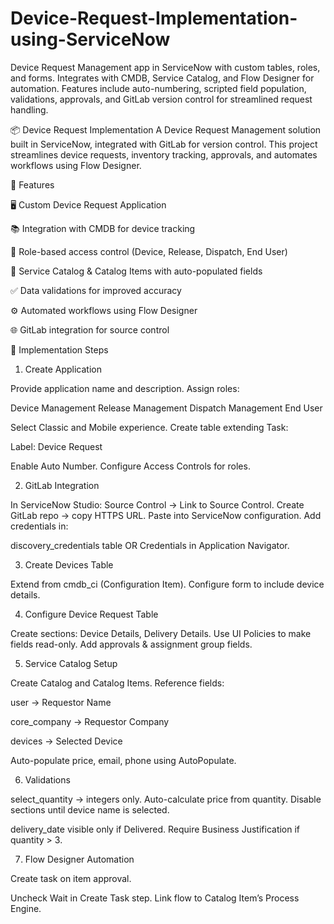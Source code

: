 # Device-Request-Implementation-using-ServiceNow
Device Request Management app in ServiceNow with custom tables, roles, and forms. Integrates with CMDB, Service Catalog, and Flow Designer for automation. Features include auto-numbering, scripted field population, validations, approvals, and GitLab version control for streamlined request handling.

📦 Device Request Implementation
A Device Request Management solution built in ServiceNow, integrated with GitLab for version control.
This project streamlines device requests, inventory tracking, approvals, and automates workflows using Flow Designer.


📌 Features


🖥️ Custom Device Request Application


📚 Integration with CMDB for device tracking

🔐 Role-based access control (Device, Release, Dispatch, End User)

🛒 Service Catalog & Catalog Items with auto-populated fields

✅ Data validations for improved accuracy

⚙️ Automated workflows using Flow Designer

🌐 GitLab integration for source control



🚀 Implementation Steps

1. Create Application


Provide application name and description.
Assign roles:

Device Management
Release Management
Dispatch Management
End User


Select Classic and Mobile experience.
Create table extending Task:

Label: Device Request

Enable Auto Number.
Configure Access Controls for roles.





2. GitLab Integration


In ServiceNow Studio: Source Control → Link to Source Control.
Create GitLab repo → copy HTTPS URL.
Paste into ServiceNow configuration.
Add credentials in:


discovery_credentials table
OR Credentials in Application Navigator.





3. Create Devices Table


Extend from cmdb_ci (Configuration Item).
Configure form to include device details.



4. Configure Device Request Table


Create sections: Device Details, Delivery Details.
Use UI Policies to make fields read-only.
Add approvals & assignment group fields.



5. Service Catalog Setup


Create Catalog and Catalog Items.
Reference fields:


user → Requestor Name

core_company → Requestor Company

devices → Selected Device


Auto-populate price, email, phone using AutoPopulate.



6. Validations



select_quantity → integers only.
Auto-calculate price from quantity.
Disable sections until device name is selected.

delivery_date visible only if Delivered.
Require Business Justification if quantity > 3.



7. Flow Designer Automation


Create task on item approval.

Uncheck Wait in Create Task step.
Link flow to Catalog Item’s Process Engine.
